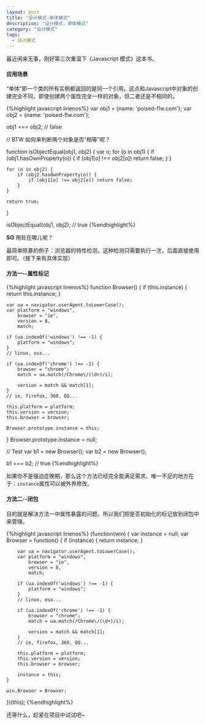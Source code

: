 ```yaml
---
layout: post
title: "设计模式-单体模式"
description: "设计模式，单体模式"
category: "设计模式"
tags: 
  - 设计模式
---
```


最近闲来无事，刚好第三次重温下《Javascript 模式》这本书。

#### 应用场景

“单体”即一个类的所有实例都返回的是同一个引用。这点和Javascript中对象的创建完全不同，即使创建两个属性完全一样的对象，但二者还是不相同的。

{%highlight javascript linenos%}
var obj1 = {name: 'poised-flw.com'};
var obj2 = {name: 'poised-flw.com'};

obj1 === obj2; // false

// BTW 如何来判断两个对象是否“相等”呢？

function isObjectEqual(obj1, obj2) {
    var o;
    for (o in obj1) {
        if (obj1.hasOwnProperty(o)) {
            if (obj1[o] !== obj2[o]) return false;
        }
    }

    for (o in obj2) {
        if (obj2.hasOwnProperty(o)) {
            if (obj1[o] !== obj2[o]) return false;
        }
    }

    return true;
}

isObjectEqual(obj1, obj2); // true
{%endhighlight%}
<!--more-->

__SO__ 用处在哪儿呢？

最简单除暴的例子：浏览器的特性检测，这种检测只需要执行一次，后面直接使用即可。（接下来有具体实现）

#### 方法一--属性标记

{%highlight javascript linenos%}
function Browser() {
    if (this.instance) {
        return this.instance;
    }

    var ua = navigator.userAgent.toLowerCase();
    var platform = "windows",
        browser = "ie",
        version = 8,
        match;

    if (ua.indexOf('windows') !== -1) {
        platform = "windows";
    }
    // linux, osx...

    if (ua.indexOf('chrome') !== -1) {
        browser = "chrome";
        match = ua.match(/Chrome\/(\d+)/i);

        version = match && match[1];
    }
    // ie, firefox, 360, QQ...
    
    this.platform = platform;
    this.version = version;
    this.browser = browser;

    Browser.prototype.instance = this;
}
Browser.prototype.instance = null;

// Test
var b1 = new Browser();
var b2 = new Browser();

b1 === b2; // true
{%endhighlight%}

如果你不是强迫症晚期，那么这个方法已经完全能满足需求。唯一不足的地方在于：`instance`属性可以被外界修改。

#### 方法二--闭包

目的就是解决方法一中属性暴露的问题。所以我们把是否初始化的标记放到闭包中来管理。

{%highlight javascript linenos%}
(function(win) {
    var instance = null;
    var Browser = function() {
        if (instance) {
            return instance;
        }

        var ua = navigator.userAgent.toLowerCase();
        var platform = "windows",
            browser = "ie",
            version = 8,
            match;

        if (ua.indexOf('windows') !== -1) {
            platform = "windows";
        }
        // linux, osx...

        if (ua.indexOf('chrome') !== -1) {
            browser = "chrome";
            match = ua.match(/Chrome\/(\d+)/i);

            version = match && match[1];
        }
        // ie, firefox, 360, QQ...
        
        this.platform = platform;
        this.version = version;
        this.browser = browser;

        instance = this;
    }

    win.Browser = Browser;
})(this);
{%endhighlight%}

还等什么，赶紧在项目中试试吧~
